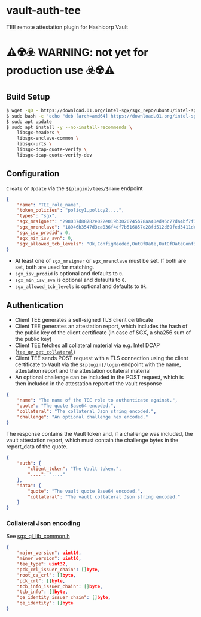 # vault-auth-tee
TEE remote attestation plugin for Hashicorp Vault

# ⚠️☢️☣️ WARNING: not yet for production use ☣️☢️⚠️

## Build Setup

```bash
$ wget -qO - https://download.01.org/intel-sgx/sgx_repo/ubuntu/intel-sgx-deb.key | sudo apt-key add -
$ sudo bash -c 'echo "deb [arch=amd64] https://download.01.org/intel-sgx/sgx_repo/ubuntu focal main" > /etc/apt/sources.list.d/intel-sgx.list'
$ sudo apt update
$ sudo apt install -y --no-install-recommends \
    libsgx-headers \
    libsgx-enclave-common \
    libsgx-urts \
    libsgx-dcap-quote-verify \
    libsgx-dcap-quote-verify-dev
```

## Configuration

`Create` or `Update` via the `${plugin}/tees/$name` endpoint

```json
{
    "name": "TEE_role_name",
    "token_policies": "policy1,policy2,...",
    "types": "sgx",
    "sgx_mrsigner": "298037d88782e022e019b3020745b78aa40ed95c77da4bf7f3253d3a44c4fd7e",
    "sgx_mrenclave": "18946b3547d3ca036f4df7b516857e28fd512d69fed3411dc660537912faabf8",
    "sgx_isv_prodid": 0,
    "sgx_min_isv_svn": 0,
    "sgx_allowed_tcb_levels": "Ok,ConfigNeeded,OutOfDate,OutOfDateConfigNeeded,SwHardeningNeeded,ConfigAndSwHardeningNeeded"
}
```

* At least one of `sgx_mrsigner` or `sgx_mrenclave` must be set. If both are set, both are used for matching.
* `sgx_isv_prodid` is optional and defaults to `0`.
* `sgx_min_isv_svn` is optional and defaults to `0`.
* `sgx_allowed_tcb_levels` is optional and defaults to `Ok`.

## Authentication

- Client TEE generates a self-signed TLS client certificate
- Client TEE generates an attestation report, which includes the hash of the public key of the client certificate (in case of SGX, a sha256 sum of the public key)
- Client TEE fetches all collateral material via e.g. Intel DCAP ([`tee_qv_get_collateral`](https://github.com/intel/SGXDataCenterAttestationPrimitives/blob/4cb5c8b81f126f9aa3ee921d7980a909a9bd676d/QuoteVerification/dcap_quoteverify/inc/sgx_dcap_quoteverify.h#L234-L238))
- Client TEE sends POST request with a TLS connection using the client certificate
  to Vault via the `${plugin}/login` endpoint with the name, attestation report and the attestation collateral material
- An optional challenge can be included in the POST request, which is then included in the attestation report of the vault response
```json
{
    "name": "The name of the TEE role to authenticate against.",
    "quote": "The quote Base64 encoded.",
    "collateral": "The collateral Json string encoded.",
    "challenge": "An optional challenge hex encoded."
}
```

The response contains the Vault token and, if a challenge was included,
the vault attestation report, which must contain the challenge bytes in the report_data of the quote.
```json
{
    "auth": {
        "client_token": "The Vault token.",
        "....": "...."
    },
    "data": {
        "quote": "The vault quote Base64 encoded.",
        "collateral": "The vault collateral Json string encoded."
    }
}
```

### Collateral Json encoding

See [sgx_ql_lib_common.h](https://github.com/intel/SGXDataCenterAttestationPrimitives/blob/4cb5c8b81f126f9aa3ee921d7980a909a9bd676d/QuoteGeneration/quote_wrapper/common/inc/sgx_ql_lib_common.h#L202-L227)

```json
{
    "major_version": uint16,
    "minor_version": uint16,
    "tee_type": uint32,
    "pck_crl_issuer_chain": []byte,
    "root_ca_crl": []byte,
    "pck_crl": []byte,
    "tcb_info_issuer_chain": []byte,
    "tcb_info": []byte,
    "qe_identity_issuer_chain": []byte,
    "qe_identity": []byte
}
```